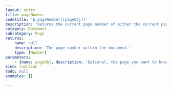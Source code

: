```yaml
---
layout: entry
title: pageNumber
codetitle: 'b.pageNumber([pageObj])'
description: 'Returns the current page number of either the current page or the given Page object.'
category: Document
subcategory: Page
returns:
    name: null
    description: 'The page number within the document.'
    type: [Number]
parameters:
    - {name: pageObj, description: 'Optional, the page you want to know the number of.', optional: true, type: [Page]}
kind: function
todo: null
examples: []

---
```

